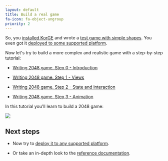 ```yaml
---
layout: default
title: Build a real game
fa-icon: fa-object-ungroup
priority: 2
---
```


So, you [installed KorGE](../setup) and wrote a [test game with simple shapes](../firststeps). You even got
it [deployed to some supported platform](/korge/deployment/).

Now let's try to build a more complex and realistic game with a step-by-step tutorial:

- [Writing 2048 game. Step 0 - Introduction](https://blog.korge.org/korge-tutorial-writing-2048-game-step-0/)

- [Writing 2048 game. Step 1 - Views](https://blog.korge.org/korge-tutorial-writing-2048-game-step-1/)

- [Writing 2048 game. Step 2 - State and interaction](https://blog.korge.org/korge-tutorial-writing-2048-game-step-2-controls/)

- [Writing 2048 game. Step 3 - Animation](https://blog.korge.org/korge-tutorial-writing-2048-game-step-3-animation/)

In this tutorial you'll learn to build a 2048 game:

![](sample-1.gif)


## Next steps

- Now try to [deploy it to any supported platform](/korge/deployment/).

- Or take an in-depth look to the [reference documentation](/korge/reference/).
